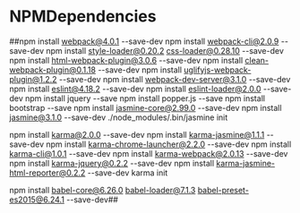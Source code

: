 # NPMDependencies

##npm install webpack@4.0.1 --save-dev
npm install webpack-cli@2.0.9 --save-dev
npm install style-loader@0.20.2 css-loader@0.28.10 --save-dev
npm install html-webpack-plugin@3.0.6 --save-dev
npm install clean-webpack-plugin@0.1.18 --save-dev
npm install uglifyjs-webpack-plugin@1.2.2 --save-dev
npm install webpack-dev-server@3.1.0 --save-dev
npm install eslint@4.18.2 --save-dev
npm install eslint-loader@2.0.0 --save-dev
npm install jquery --save
npm install popper.js --save
npm install bootstrap --save
npm install jasmine-core@2.99.0 --save-dev
npm install jasmine@3.1.0 --save-dev
./node_modules/.bin/jasmine init

npm install karma@2.0.0 --save-dev
npm install karma-jasmine@1.1.1 --save-dev
npm install karma-chrome-launcher@2.2.0 --save-dev
npm install karma-cli@1.0.1 --save-dev
npm install karma-webpack@2.0.13 --save-dev
npm install karma-jquery@0.2.2 --save-dev
npm install karma-jasmine-html-reporter@0.2.2 --save-dev
karma init

npm install babel-core@6.26.0 babel-loader@7.1.3 babel-preset-es2015@6.24.1 --save-dev##
